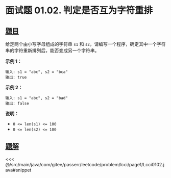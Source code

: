 # 面试题 01.02. 判定是否互为字符重排

## [题目](https://leetcode.cn/problems/check-permutation-lcci/)
给定两个由小写字母组成的字符串 `s1` 和 `s2`，请编写一个程序，确定其中一个字符串的字符重新排列后，能否变成另一个字符串。

**示例 1：**

    输入: s1 = "abc", s2 = "bca"
    输出: true 

**示例 2：**

    输入: s1 = "abc", s2 = "bad"
    输出: false

**说明：**

* `0 <= len(s1) <= 100 `
* `0 <= len(s2) <= 100 `


## [题解](https://github.com/PasseRR/JavaLeetCode/blob/master/src/main/java/com/gitee/passerr/leetcode/problem/lcci/page1/Lcci0102.java)

<<< @/src/main/java/com/gitee/passerr/leetcode/problem/lcci/page1/Lcci0102.java#snippet
